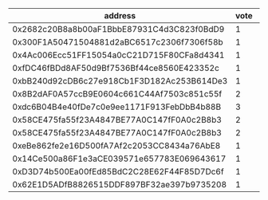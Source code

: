 address|vote|timestamp|signature
---|---|---|---
0x2682c20B8a8b00aF1BbbE87931C4d3C823f0BdD9|1|1598271612|0x6dff5ceccf22e713aa4ac15d6fc4607193145d2b7e1933c16a7081e1e4602fd01a475507d3dd69feecf6e30f8c017fbd294b2f26bcffc908dd2ac60a18b979a01b
0x300F1A50471504881d2aBC6517c2306f7306f58b|1|1598275269|0xbb43bf65e36b98b73b77f925b7833b9d39d5c6f22ce662bcaa36b291698d93440dd31c94fe7e0d2a57a93ed1500d81a28ac0e60b6bff309f7f8c0c85ddcfd1091b
0x4Ac006Ecc51FF15054a0cC21D715F80CFa8d4341|1|1598277017|0xeabe5cb07f1452fb6437752cd9f01bd265b1e844a729defe6cbb7194d50cbff26451d9f6251872608e1c09d13874f2ec623bf0a2c0ed47cd3222b519cabea6601b
0xfDC46fBDd8AF50d9Bf7536Bf44ce8560E423352c|1|1598277345|0xc9bac4737e2860405c94cd6a196383e9322ecbd96ac7417c4117bbbc9f6f2f8c7e16fca86af96238f03d14284536f302cf10b27be4074ad7cac20de900ff26dc1c
0xbB240d92cDB6c27e918Cb1F3D182Ac253B614De3|1|1598277890|0xdcb97e44106589a71a81966e9c942cf0b00fac9c84a80f9cb16bec995af076d34505a18ddf7fc1ebfe43e257bc057db2e730b6f4605385c3a26ae22091138d3d1b
0x8B2dAF0A57ccB9E0604c661C44Af7503c851c55f|2|1598278662|0x7d8d965cb225fd14c1148fc92de7e6fc1a6a2fdb2e2e056a82c1654273f8f2b511a5f071470f8c20de69fce88c49232ee259b9e24ac57f0e66ad47b2d712184c1b
0xdc6B04B4e40fDe7c0e9ee1171F913FebDbB4b88B|3|1598283707|0x3ac4e013fac5fb5bb864e3e3c37a97f76b23e457af3ea6f1d9b782cbaa3b3cc11144bb88a87afbb8bc0573ab827346869e2d2d1bd595eec4cff1b718215df3c61b
0x58CE475fa55f23A4847BE77A0C147fF0A0c2B8b3|2|1598286412|0x0c00b2e8c9812d048531ee5e24f9d79165bb80417caa60e8d905a34a10c0231f6b72addbba0e14e69fee4fb69d1bf413f6129b7d82cb43fca2242483992d567d1b
0x58CE475fa55f23A4847BE77A0C147fF0A0c2B8b3|2|1598286613|0xca7bb27a8431644e2f1b30a8d7a03aa229c73d2e608bcfaac7bb0684d9f8bb7e13c105059501ec7c16c22e17b50a058785d07fb98b4119e1dc09d744a90fc07b1b
0xeBe862fe2e16D500fA7Af2c2053CC8434a76AbE8|1|1598289248|0xcace78286153a35ac7280840339cfe80c3e132178d5f36dd2440bc5207ed56065c22a3ba773d082fabd451189dd1f840a53062b0a73a347ff4abad04ceab7dfe1c
0x14Ce500a86F1e3aCE039571e657783E069643617|1|1598289301|0xc3b1afa67900f9f63054d8f9b59d6687922763fc80f5d497015f4ed9506dc8d6018b66a35efc40734597c471e916cb6ae3b015aa944cc71d4390307ac48bf9d11b
0xD3D74b500Ea00fEd85BdC2C28E62F44F85D7Dc6f|1|1598290054|0xc0a6cc8c7ac3d795ee7b9fc322c2c1e3393647e1dad1227df05e0b24953b660a70e35387f5e045ba861d7c7f350ee2162fbe5ff4d872d2f8efaf4a61f1b7c3331b
0x62E1D5ADfB8826515DDF897BF32ae397b9735208|1|1598299707|0x096c9e8597aa65e5228750549ecb6772803772e00641e61afa285eb9ce4197500b7a5c5133543e8b4c3ed410a37635e84ffe0ab468fca70575ba60f50061958d1b